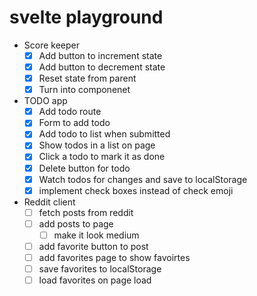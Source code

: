 # svelte playground

- Score keeper
  - [x] Add button to increment state
  - [x] Add button to decrement state
  - [x] Reset state from parent
  - [x] Turn into componenet
- TODO app
  - [x] Add todo route
  - [x] Form to add todo
  - [x] Add todo to list when submitted
  - [x] Show todos in a list on page
  - [x] Click a todo to mark it as done
  - [x] Delete button for todo
  - [x] Watch todos for changes and save to localStorage
  - [x] implement check boxes instead of check emoji
- Reddit client
  - [ ] fetch posts from reddit
  - [ ] add posts to page
    - [ ] make it look medium
  - [ ] add favorite button to post
  - [ ] add favorites page to show favoirtes
  - [ ] save favorites to localStorage
  - [ ] load favorites on page load
